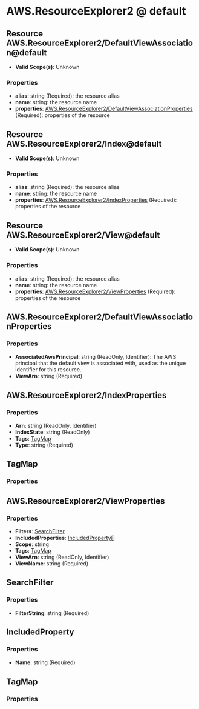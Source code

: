 # AWS.ResourceExplorer2 @ default

## Resource AWS.ResourceExplorer2/DefaultViewAssociation@default
* **Valid Scope(s)**: Unknown
### Properties
* **alias**: string (Required): the resource alias
* **name**: string: the resource name
* **properties**: [AWS.ResourceExplorer2/DefaultViewAssociationProperties](#awsresourceexplorer2defaultviewassociationproperties) (Required): properties of the resource

## Resource AWS.ResourceExplorer2/Index@default
* **Valid Scope(s)**: Unknown
### Properties
* **alias**: string (Required): the resource alias
* **name**: string: the resource name
* **properties**: [AWS.ResourceExplorer2/IndexProperties](#awsresourceexplorer2indexproperties) (Required): properties of the resource

## Resource AWS.ResourceExplorer2/View@default
* **Valid Scope(s)**: Unknown
### Properties
* **alias**: string (Required): the resource alias
* **name**: string: the resource name
* **properties**: [AWS.ResourceExplorer2/ViewProperties](#awsresourceexplorer2viewproperties) (Required): properties of the resource

## AWS.ResourceExplorer2/DefaultViewAssociationProperties
### Properties
* **AssociatedAwsPrincipal**: string (ReadOnly, Identifier): The AWS principal that the default view is associated with, used as the unique identifier for this resource.
* **ViewArn**: string (Required)

## AWS.ResourceExplorer2/IndexProperties
### Properties
* **Arn**: string (ReadOnly, Identifier)
* **IndexState**: string (ReadOnly)
* **Tags**: [TagMap](#tagmap)
* **Type**: string (Required)

## TagMap
### Properties

## AWS.ResourceExplorer2/ViewProperties
### Properties
* **Filters**: [SearchFilter](#searchfilter)
* **IncludedProperties**: [IncludedProperty](#includedproperty)[]
* **Scope**: string
* **Tags**: [TagMap](#tagmap)
* **ViewArn**: string (ReadOnly, Identifier)
* **ViewName**: string (Required)

## SearchFilter
### Properties
* **FilterString**: string (Required)

## IncludedProperty
### Properties
* **Name**: string (Required)

## TagMap
### Properties

